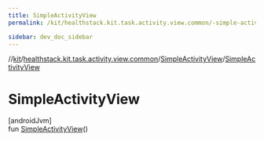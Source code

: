 ```yaml
---
title: SimpleActivityView
permalink: /kit/healthstack.kit.task.activity.view.common/-simple-activity-view/-simple-activity-view.html

sidebar: dev_doc_sidebar
---
```

//[kit](../../../kit.html)/[healthstack.kit.task.activity.view.common](../index.html)/[SimpleActivityView](index.html)/[SimpleActivityView](-simple-activity-view.html)



# SimpleActivityView



[androidJvm]\
fun [SimpleActivityView](-simple-activity-view.html)()




